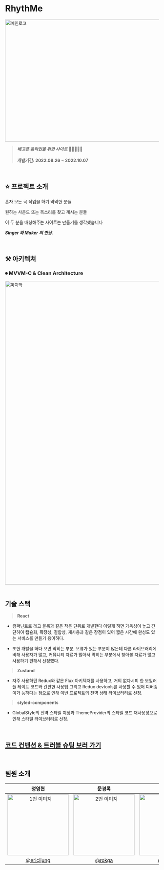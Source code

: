 # RhythMe

<img height="400" src="https://user-images.githubusercontent.com/108949232/190432270-6ae11497-694c-4648-9ece-4eaa8fa7aa05.jpeg" alt="메인로고" width=1200 height=1000 ></img>
> **_배고픈 음악인을 위한 사이트_** 🧑🏿‍🎤🧑‍🎤<br/><br/>
> **개발기간: 2022.08.26 ~ 2022.10.07**


<br/>

## ⭐️ 프로젝트 소개

혼자 모든 곡 작업을 하기 막막한 분들

원하는 사운드 또는 목소리를 찾고 계시는 분들

이 두 분을 매칭해주는 사이트는 만들기를 생각했습니다

_**Singer 와 Maker 의 만남**._

<br/>

## ⚒ 아키텍쳐

### ⏺ MVVM-C & Clean Architecture

<img width="994" alt="마지막" src="https://user-images.githubusercontent.com/108949232/190438450-599a5044-c9a5-4f73-8782-baa5c5210446.png">
<br/>
<br/>

## 기술 스택

> **React**

- 컴퍼넌트로 레고 블록과 같은 작은 단위로 개발한다 이렇게 하면 가독성이 높고 간
 단하여 캡슐화, 확장성, 결합성, 재사용과 같은 장점이 있어 짧은 시간에 완성도 있는
 서비스를 만들기 용이하다.

- 또한 개발을 하다 보면 막히는 부분, 오류가 있는 부분이 많은데 다른 라이브러리에
 비해 사용자가 많고, 커뮤니티 자료가 많아서 막히는 부분에서 찾아볼 자료가 많고
 사용하기 편해서 선정했다.

> **Zustand**

- 자주 사용하던 Redux와 같은 Flux 아키텍처를 사용하고, 거의 없다시피 한 보일러 플
 레이트 코드와 간편한 사용법 그리고 Redux devtools를 사용할 수 있어 디버깅이가
 능하다는 점으로 인해 이번 프로젝트의 전역 상태 라이브러리로 선정.

> **styled-components**

- GlobalStyle의 전역 스타일 지정과 ThemeProvider의 스타일 코드 재사용성으로 인해
  스타일 라이브러리로 선정.

<br/>

## [ 코드 컨밴션 & 트러블 슈팅 보러 가기](https://github.com/LegendOfTeam2/Front-end/wiki)

<br/>

## 팀원 소개 

|                                                                          정영현                                                                           |                                                                     문경록                                                                      |                                                                           이장원                                                                           |                                                                          성필상                                                                           |                                                                          서동욱                                                                           |                                                                     김재열                                                                      |
| :-------------------------------------------------------------------------------------------------------------------------------------------------------: | :---------------------------------------------------------------------------------------------------------------------------------------------: | :--------------------------------------------------------------------------------------------------------------------------------------------------------: | :-------------------------------------------------------------------------------------------------------------------------------------------------------: | :-------------------------------------------------------------------------------------------------------------------------------------------------------: | :---------------------------------------------------------------------------------------------------------------------------------------------: |
| <img src="https://user-images.githubusercontent.com/108949232/190429470-fd9d76e6-7052-4c60-8665-bedf714a1b06.jpeg" alt="1번 이미지" width=200 height=200> | <img src="https://user-images.githubusercontent.com/108949232/190429960-de0488b0-162c-4aab-a715-45700305bde0.jpeg" alt="2번 이미지" width=200 > | <img src="https://user-images.githubusercontent.com/108949232/190430087-1c67a494-bc12-431d-b589-1bf33ef9e769.jpeg" alt="3번 이미지" width=200 height=200 > | <img src="https://user-images.githubusercontent.com/108949232/190430209-bc6589da-357b-47a5-ad3b-cee22eb07dea.jpeg" alt="4번 이미지" width=200 height=200> | <img src="https://user-images.githubusercontent.com/108949232/190430378-3416ce97-d17d-4727-8d71-96d3b0b96e5a.jpeg" alt="5번 이미지" width=200 height=200> | <img src="https://user-images.githubusercontent.com/108949232/190430522-3c49710e-6bfc-4615-a0a2-e4b3de654b06.jpeg" alt="6번 이미지" width=200 > |
|                                                        [@ericjjung](https://github.com/ericjjung)                                                         |                                                       [@rokga](https://github.com/rokga)                                                        |                                                           [@wkddnjs](https://github.com/wkddnjs)                                                           |                                                        [@lucy-pill](https://github.com/lucy-pill)                                                         |                                                          [@SeoNaRu](https://github.com/SeoNaRu)                                                           |                                                      [@charlie7590](charlie7590@gmail.com)                                                      |

<br/>